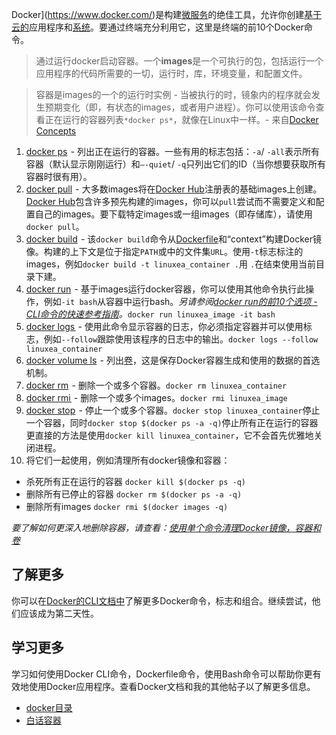 

Docker](https://www.docker.com/)是构建[微服务](https://pivotal.io/microservices)的绝佳工具，允许你创建[基于云的](https://www.docker.com/what-docker)应用程序和[系统](https://www.docker.com/what-docker)。要通过终端充分利用它，这里是终端的前10个Docker命令。

> 通过运行docker启动容器。一个**images**是一个可执行的包，包括运行一个应用程序的代码所需要的一切，运行时，库，环境变量，和配置文件。

> 容器是images的一个的运行时实例 - 当被执行的时，镜象内的程序就会发生预期变化（即，有状态的images，或者用户进程）。你可以使用该命令查看正在运行的容器列表`*docker ps*`，就像在Linux中一样。- 来自[Docker Concepts](https://docs.docker.com/get-started/#docker-concepts)

1. [docker ps](https://docs.docker.com/engine/reference/commandline/ps/)  - 列出正在运行的容器。一些有用的标志包括：`-a`/ `-all`表示所有容器（默认显示刚刚运行）和`—-quiet`/ `-q`只列出它们的ID（当你想要获取所有容器时很有用）。
2. [docker pull](https://docs.docker.com/engine/reference/commandline/pull/)  - 大多数images将在[Docker Hub](https://hub.docker.com/)注册表的基础images上创建。[Docker Hub](https://hub.docker.com/)包含许多预先构建的images，你可以`pull`尝试而不需要定义和配置自己的images。要下载特定images或一组images（即存储库），请使用`docker pull`。
3. [docker build](https://docs.docker.com/engine/reference/commandline/build/)  - 该`docker build`命令从[Dockerfile](https://www.linuxea.com/tag/dockerfile/)和“context”构建Docker镜像。构建的上下文是位于指定`PATH`或中的文件集`URL`。使用`-t`标志标注的images，例如`docker build -t linuxea_container .`用  `.`在结束使用当前目录下建。
4. [docker run](https://docs.docker.com/engine/reference/run/)  - 基于images运行docker容器，你可以使用其他命令执行此操作，例如`-it bash`从容器中运行bash。*另请参阅*[*docker run的前10个选项 - CLI命令的快速参考指南*](https://www.linuxea.com/2254.html)*。*`docker run linuxea_image -it bash`
5. [docker logs ](https://docs.docker.com/engine/reference/commandline/logs/) - 使用此命令显示容器的日志，你必须指定容器并可以使用标志，例如`--follow`跟踪使用该程序的日志中的输出。`docker logs --follow linuxea_container`
6. [docker volume ls](https://docs.docker.com/engine/reference/commandline/volume_ls/)  - 列出[卷](https://docs.docker.com/storage/volumes/)，这是保存Docker容器生成和使用的数据的首选机制。
7. [docker rm](https://docs.docker.com/engine/reference/commandline/rm/)  - 删除一个或多个容器。`docker rm linuxea_container`
8. [docker rmi ](https://docs.docker.com/engine/reference/commandline/rmi/) - 删除一个或多个images。`docker rmi linuxea_image`
9. [docker stop](https://docs.docker.com/engine/reference/commandline/stop/)  - 停止一个或多个容器。`docker stop linuxea_container`停止一个容器，同时`docker stop $(docker ps -a -q)`停止所有正在运行的容器 更直接的方法是使用`docker kill linuxea_container`，它不会首先优雅地关闭进程。
10. 将它们一起使用，例如清理所有docker镜像和容器：

- 杀死所有正在运行的容器 `docker kill $(docker ps -q)`
- 删除所有已停止的容器 `docker rm $(docker ps -a -q)`
- 删除所有images `docker rmi $(docker images -q)`

*要了解如何更深入地删除容器，请查看：*[*使用单个命令清理Docker镜像，容器和卷*](https://www.linuxea.com/2246.html)

## 了解更多

你可以在[Docker的CLI文档中](https://docs.docker.com/engine/reference/commandline/docker/)了解更多Docker命令，标志和组合。继续尝试，他们应该成为第二天性。

## 学习更多

学习如何使用Docker CLI命令，Dockerfile命令，使用Bash命令可以帮助你更有效地使用Docker应用程序。查看Docker文档和我的其他帖子以了解更多信息。

- [docker目录](https://www.linuxea.com/category/big-data/)
- [白话容器](https://www.linuxea.com/tag/%E7%99%BD%E8%AF%9D%E5%AE%B9%E5%99%A8/)